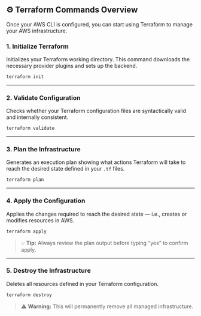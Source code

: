 ## ⚙️ Terraform Commands Overview

Once your AWS CLI is configured, you can start using Terraform to manage your AWS infrastructure.

### 1. Initialize Terraform

Initializes your Terraform working directory. This command downloads the necessary provider plugins and sets up the backend.

```bash
terraform init
```

---

### 2. Validate Configuration

Checks whether your Terraform configuration files are syntactically valid and internally consistent.

```bash
terraform validate
```

---

### 3. Plan the Infrastructure

Generates an execution plan showing what actions Terraform will take to reach the desired state defined in your `.tf` files.

```bash
terraform plan
```

---

### 4. Apply the Configuration

Applies the changes required to reach the desired state — i.e., creates or modifies resources in AWS.

```bash
terraform apply
```

> 💡 **Tip:** Always review the plan output before typing “yes” to confirm apply.

---

### 5. Destroy the Infrastructure

Deletes all resources defined in your Terraform configuration.

```bash
terraform destroy
```

> ⚠️ **Warning:** This will permanently remove all managed infrastructure.
